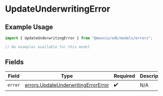 # UpdateUnderwritingError

## Example Usage

```typescript
import { UpdateUnderwritingError } from "@moovio/sdk/models/errors";

// No examples available for this model
```

## Fields

| Field                                                                                      | Type                                                                                       | Required                                                                                   | Description                                                                                |
| ------------------------------------------------------------------------------------------ | ------------------------------------------------------------------------------------------ | ------------------------------------------------------------------------------------------ | ------------------------------------------------------------------------------------------ |
| `error`                                                                                    | [errors.UpdateUnderwritingErrorError](../../models/errors/updateunderwritingerrorerror.md) | :heavy_check_mark:                                                                         | N/A                                                                                        |